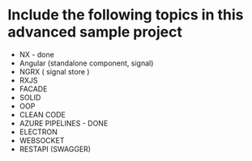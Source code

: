 # Include the following topics in this advanced sample project
- NX - done
- Angular (standalone component, signal)
- NGRX ( signal store )
- RXJS
- FACADE
- SOLID
- OOP
- CLEAN CODE
- AZURE PIPELINES - DONE
- ELECTRON
- WEBSOCKET
- RESTAPI (SWAGGER)

